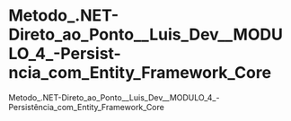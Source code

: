 # Metodo_.NET-Direto_ao_Ponto__Luis_Dev__MODULO_4_-Persist-ncia_com_Entity_Framework_Core
Metodo_.NET-Direto_ao_Ponto__Luis_Dev__MODULO_4_-Persistência_com_Entity_Framework_Core
